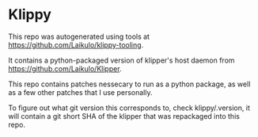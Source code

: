 # Klippy

This repo was autogenerated using tools at https://github.com/Laikulo/klippy-tooling.

It contains a python-packaged version of klipper's host daemon from https://github.com/Laikulo/Klipper.

This repo contains patches nessecary to run as a python package, as well as a few other patches that I use personally.

To figure out what git version this corresponds to, check klippy/.version, it will contain a git short SHA of the klipper that was repackaged into this repo.
